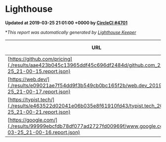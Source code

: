 
# Lighthouse

**Updated at 2019-03-25 21:01:00 +0000 by [CircleCI #4701](https://circleci.com/gh/ItinerisLtd/lighthouse-keeper-example/4701)**

**This report was automatically generated by [Lighthouse Keeper](https://github.com/itinerisltd/lighthouse-keeper)*

| URL | Performance | Accessibility | Best Practices | SEO | PWA | Updated At |
| --- | --- | --- | --- | --- | --- | --- |
| [https://github.com/pricing](./results/aae423b045c13965ddf45c696df2484d/github.com_2019-03-25_21-00-15.report.json) | 0.87 | 0.89 | 0.93 | 0.9 | 0.58 | 2019-03-25T21:00:15.749Z |
| [https://web.dev/](./results/e09021ae7f54dd9f3b549cb0bc165f2b/web.dev_2019-03-25_21-00-17.report.json) | 0.97 | 0.93 | 0.93 | 0.96 | 1 | 2019-03-25T21:00:17.365Z |
| [https://typist.tech/](./results/e463522d02041e06b035e8f61910fd43/typist.tech_2019-03-25_21-00-21.report.json) | 1 |  |  |  |  | 2019-03-25T21:00:21.598Z |
| [https://google.com/](./results/99999ebcfdb78df077ad2727fd00969f/www.google.com_2019-03-25_21-00-16.report.json) | 0.91 | 0.71 | 0.93 | 0.82 | 0.58 | 2019-03-25T21:00:16.237Z |
